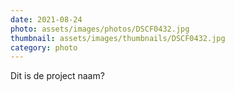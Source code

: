 ```yaml
---
date: 2021-08-24
photo: assets/images/photos/DSCF0432.jpg
thumbnail: assets/images/thumbnails/DSCF0432.jpg
category: photo
---
```

Dit is de project naam?